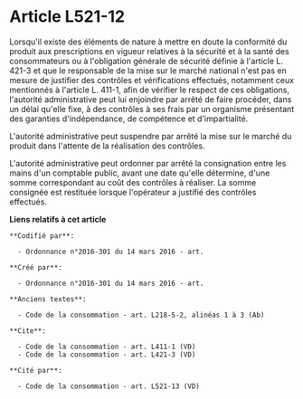 # Article L521-12

Lorsqu'il existe des éléments de nature à mettre en doute la conformité du produit aux prescriptions en vigueur relatives à
la sécurité et à la santé des consommateurs ou à l'obligation générale de sécurité définie à l'article L. 421-3 et que le
responsable de la mise sur le marché national n'est pas en mesure de justifier des contrôles et vérifications effectués,
notamment ceux mentionnés à l'article L. 411-1, afin de vérifier le respect de ces obligations, l'autorité administrative
peut lui enjoindre par arrêté de faire procéder, dans un délai qu'elle fixe, à des contrôles à ses frais par un organisme
présentant des garanties d'indépendance, de compétence et d'impartialité. 

L'autorité administrative peut suspendre par arrêté la mise sur le marché du produit dans l'attente de la réalisation des
contrôles. 

L'autorité administrative peut ordonner par arrêté la consignation entre les mains d'un comptable public, avant une date
qu'elle détermine, d'une somme correspondant au coût des contrôles à réaliser. La somme consignée est restituée lorsque
l'opérateur a justifié des contrôles effectués.

**Liens relatifs à cet article**

	**Codifié par**:

	  - Ordonnance n°2016-301 du 14 mars 2016 - art.

	**Créé par**:

	  - Ordonnance n°2016-301 du 14 mars 2016 - art.

	**Anciens textes**:

	  - Code de la consommation - art. L218-5-2, alinéas 1 à 3 (Ab)

	**Cite**:

	  - Code de la consommation - art. L411-1 (VD)
	  - Code de la consommation - art. L421-3 (VD)

	**Cité par**:

	  - Code de la consommation - art. L521-13 (VD)
